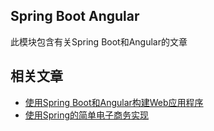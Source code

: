 ## Spring Boot Angular

此模块包含有关Spring Boot和Angular的文章

## 相关文章

+ [使用Spring Boot和Angular构建Web应用程序](docs/使用SpringBoot和Angular构建Web应用程序.md)
+ [使用Spring的简单电子商务实现](docs/使用Spring的简单电子商务实现.md)